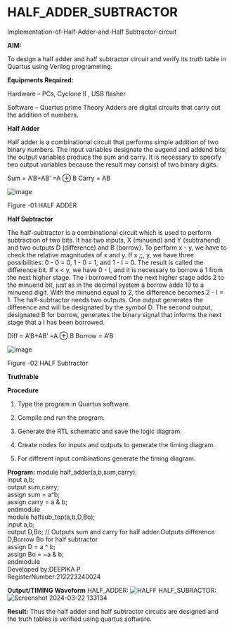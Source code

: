 # HALF_ADDER_SUBTRACTOR

Implementation-of-Half-Adder-and-Half Subtractor-circuit

**AIM:**

To design a half adder and half subtractor circuit and verify its truth table in Quartus using Verilog programming.

**Equipments Required:**

Hardware – PCs, Cyclone II , USB flasher 

Software – Quartus prime Theory Adders are digital circuits that carry out the addition of numbers.

**Half Adder**

Half adder is a combinational circuit that performs simple addition of two binary numbers. The input variables designate the augend and addend bits; the output variables produce the sum and carry. It is necessary to specify two output variables because the result may consist of two binary digits.

Sum = A’B+AB’ =A ⊕ B Carry = AB

![image](https://github.com/naavaneetha/HALF_ADDER_SUBTRACTOR/assets/154305477/bd4a0b2c-cdbc-4184-ab08-81578f121e1f)

Figure -01 HALF ADDER

**Half Subtractor**

The half-subtractor is a combinational circuit which is used to perform subtraction of two bits. It has two inputs, X (minuend) and Y (subtrahend) and two outputs D (difference) and B (borrow). To perform x - y, we have to check the relative magnitudes of x and y. If x ;;, y, we have three possibilities: 0 - 0 = 0, 1 - 0 = 1, and 1 - I = 0. The result is called the difference bit. If x < y, we have 0 - I, and it is necessary to borrow a 1 from the next higher stage. The I borrowed from the next higher stage adds 2 to the minuend bit, just as in the decimal system a borrow adds 10 to a minuend digit. With the minuend equal to 2, the difference becomes 2 - I = 1. The half-subtractor needs two outputs. One output generates the difference and will be designated by the symbol D. The second output, designated B for borrow, generates the binary signal that informs the next stage that a I has been borrowed. 

Diff = A’B+AB’ =A ⊕ B
Borrow = A’B

 ![image](https://github.com/naavaneetha/HALF_ADDER_SUBTRACTOR/assets/154305477/d76b099c-513f-4e7c-843a-e2fd028a531a)

Figure -02 HALF Subtractor

**Truthtable**

**Procedure**

1.	Type the program in Quartus software.

2.	Compile and run the program.

3.	Generate the RTL schematic and save the logic diagram.

4.	Create nodes for inputs and outputs to generate the timing diagram.

5.	For different input combinations generate the timing diagram.


**Program:**
module half_adder(a,b,sum,carry);\
input a,b;\
output sum,carry;\
assign sum = a^b;\
assign carry = a & b;\
endmodule\
module halfsub_top(a,b,D,Bo);\
input a,b;\
output D,Bo; // Outputs sum and carry for half adder:Outputs difference D,Borrow Bo for half subtractor\
assign D = a ^ b;\
  assign Bo = ~a & b;\
endmodule\
Developed by:DEEPIKA P\
RegisterNumber:212223240024



**Output/TIMING Waveform**
HALF_ADDER:
![HALFF](https://github.com/Deepikaprabakaran/HALF_ADDER_SUBTRACTOR/assets/154896682/f43e0ad2-d3de-4cdf-8907-f35b12559bbf)
HALF_SUBRACTOR:
![Screenshot 2024-03-22 133134](https://github.com/Deepikaprabakaran/HALF_ADDER_SUBTRACTOR/assets/154896682/7037d2ea-0a8d-45bc-8a6d-aa9f0c165bd4)


**Result:**
Thus the half adder and half subtractor circuits are designed and the truth tables is verified using quartus software.
